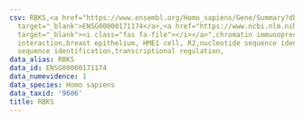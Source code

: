 ```yaml
---
csv: RBKS,<a href="https://www.ensembl.org/Homo_sapiens/Gene/Summary?db=core;g=ENSG00000171174"
  target="_blank">ENSG00000171174</a>,<a href="https://www.ncbi.nlm.nih.gov/pubmed/22863008"
  target="_blank"><i class="fas fa-file"></i></a>",chromatin immunoprecipitation assay,direct
  interaction,breast epithelium, HME1 cell, R2,nucleotide sequence identification,nucleotide
  sequence identification,transcriptional regulation,
data_alias: RBKS
data_id: ENSG00000171174
data_numevidence: 1
data_species: Homo sapiens
data_taxid: '9606'
title: RBKS
---
```


